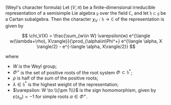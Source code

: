 (Weyl's character formula) Let $(V, \pi)$ be a finite-dimensional irreducible representation of a semisimple Lie algebra $\mathfrak{g}$ over the field $\mathbb{C}$, and let $\mathfrak{h} \subset \mathfrak{g}$ be a Cartan subalgebra. Then the character $\chi_V: \mathfrak{h} \to \mathbb{C}$ of the representation is given by

$$
\chi_V(X) = \frac{\sum_{w\in W} \varepsilon(w) e^{\langle w(\lambda+\rho), X\rangle}}{\prod_{\alpha\in\Phi^+} e^{\langle \alpha, X \rangle/2} - e^{-\langle \alpha, X\rangle/2}}
$$

where

- $W$ is the Weyl group;
- $\Phi^+$ is the set of positive roots of the root system $\Phi \subset \mathfrak{h}^*$;
- $\rho$ is half of the sum of the positive roots;
- $\lambda \in \mathfrak{h}^*$ is the highest weight of the representation;
- $\varepsilon: W \to \\{\pm 1\\}$ is the sign homomorphism, given by $\varepsilon(s_\alpha)=-1$ for simple roots $\alpha\in\Phi^+$.
